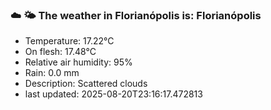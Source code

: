 ### ☁️ 🌤️  The weather in Florianópolis is: Florianópolis

- Temperature: 17.22°C
- On flesh: 17.48°C
- Relative air humidity: 95%
- Rain: 0.0 mm
- Description: Scattered clouds
- last updated: 2025-08-20T23:16:17.472813

